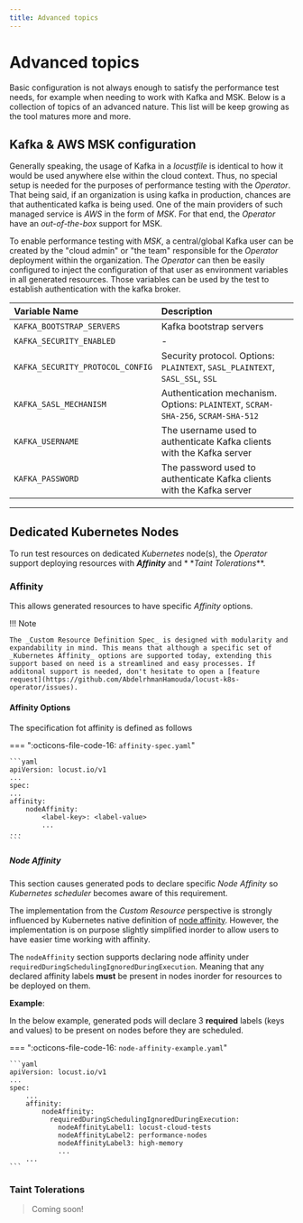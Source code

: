 ```yaml
---
title: Advanced topics
---
```


# Advanced topics

Basic configuration is not always enough to satisfy the performance test needs, for example when needing to work with Kafka and MSK. Below is a  collection of topics of an advanced nature. This list will be keep growing as the tool matures more and more. 

## Kafka & AWS MSK configuration

Generally speaking, the usage of Kafka in a _locustfile_ is identical to how it would be used anywhere else within the cloud context. Thus, no special setup is needed for the purposes of performance testing with the _Operator_.  
That being said, if an organization is using kafka in production, chances are that authenticated kafka is being used. One of the main providers of such managed service is _AWS_ in the form of _MSK_.  For that end, the _Operator_ have an _out-of-the-box_ support for MSK. 

To enable performance testing with _MSK_, a central/global Kafka user can be created by the "cloud admin" or "the team" responsible for the _Operator_ deployment within the organization. The _Operator_ can then be easily configured to inject the configuration of that user as environment variables in all generated resources. Those variables can be used by the test to establish authentication with the kafka broker.

| Variable Name                    | Description                                                                      |
|:---------------------------------|:---------------------------------------------------------------------------------|
| `KAFKA_BOOTSTRAP_SERVERS`        | Kafka bootstrap servers                                                          |
| `KAFKA_SECURITY_ENABLED`         | -                                                                                |
| `KAFKA_SECURITY_PROTOCOL_CONFIG` | Security protocol. Options: `PLAINTEXT`, `SASL_PLAINTEXT`, `SASL_SSL`, `SSL`     |
| `KAFKA_SASL_MECHANISM`           | Authentication mechanism. Options: `PLAINTEXT`, `SCRAM-SHA-256`, `SCRAM-SHA-512` |
| `KAFKA_USERNAME`                 | The username used to authenticate Kafka clients with the Kafka server            |
| `KAFKA_PASSWORD`                 | The password used to authenticate Kafka clients with the Kafka server            |

--------

## Dedicated Kubernetes Nodes

To run test resources on dedicated _Kubernetes_ node(s), the _Operator_ support deploying resources with **_Affinity_** and *
*_Taint Tolerations_**.

### Affinity

This allows generated resources to have specific _Affinity_ options.

!!! Note

    The _Custom Resource Definition Spec_ is designed with modularity and expandability in mind. This means that although a specific set of _Kubernetes Affinity_ options are supported today, extending this support based on need is a streamlined and easy processes. If additonal support is needed, don't hesitate to open a [feature request](https://github.com/AbdelrhmanHamouda/locust-k8s-operator/issues). 

#### Affinity Options

The specification fot affinity is defined as follows

=== ":octicons-file-code-16: `affinity-spec.yaml`"

    ```yaml
    apiVersion: locust.io/v1
    ...
    spec:
    ...
    affinity:
        nodeAffinity:
            <label-key>: <label-value>
            ...
    ...
    ```

##### Node Affinity

This section causes generated pods to declare specific _Node Affinity_ so _Kubernetes scheduler_ becomes aware of this requirement.

The implementation from the _Custom Resource_ perspective is strongly influenced by Kubernetes native definition
of [node affinity](https://kubernetes.io/docs/concepts/scheduling-eviction/assign-pod-node/#node-affinity). However, the implementation is
on purpose slightly simplified inorder to allow users to have easier time working with affinity.

The `nodeAffinity` section supports declaring node affinity under `requiredDuringSchedulingIgnoredDuringExecution`. Meaning that any
declared affinity labels **must** be present in nodes inorder for resources to be deployed on them.

**Example**:

In the below example, generated pods will declare 3 **required** labels (keys and values) to be present on nodes before they are scheduled.

=== ":octicons-file-code-16: `node-affinity-example.yaml`"

    ```yaml
    apiVersion: locust.io/v1
    ...
    spec:
        ...
        affinity:
            nodeAffinity:
              requiredDuringSchedulingIgnoredDuringExecution:
                nodeAffinityLabel1: locust-cloud-tests
                nodeAffinityLabel2: performance-nodes
                nodeAffinityLabel3: high-memory
                ...
        ...
    ```

### Taint Tolerations

> Coming soon!




